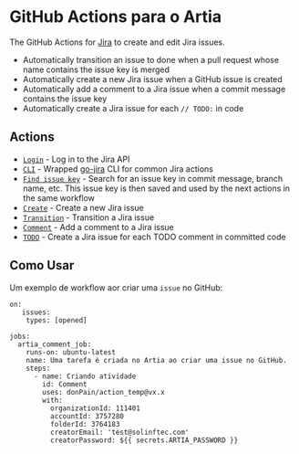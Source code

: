 # GitHub Actions para o Artia

The GitHub Actions for [Jira](https://www.atlassian.com/software/jira) to create and edit Jira issues.

- Automatically transition an issue to done when a pull request whose name contains the issue key is merged
- Automatically create a new Jira issue when a GitHub issue is created
- Automatically add a comment to a Jira issue when a commit message contains the issue key
- Automatically create a Jira issue for each `// TODO:` in code

## Actions

- [`Login`](https://github.com/marketplace/actions/jira-login) - Log in to the Jira API
- [`CLI`](https://github.com/marketplace/actions/setup-jira) - Wrapped [go-jira](https://github.com/Netflix-Skunkworks/go-jira) CLI for common Jira actions
- [`Find issue key`](https://github.com/marketplace/actions/jira-find-issue-key) - Search for an issue key in commit message, branch name, etc. This issue key is then saved and used by the next actions in the same workflow
- [`Create`](https://github.com/marketplace/actions/jira-create-issue) - Create a new Jira issue
- [`Transition`](https://github.com/marketplace/actions/jira-issue-transition) - Transition a Jira issue
- [`Comment`](https://github.com/marketplace/actions/jira-add-comment) - Add a comment to a Jira issue
- [`TODO`](https://github.com/marketplace/actions/jira-issue-from-todo) - Create a Jira issue for each TODO comment in committed code

## Como Usar
Um exemplo de workflow aor criar uma `issue` no GitHub:

```
on: 
   issues:
    types: [opened]

jobs:
  artia_comment_job:
    runs-on: ubuntu-latest
    name: Uma tarefa é criada no Artia ao criar uma issue no GitHub.
    steps:
      - name: Criando atividade
        id: Comment
        uses: donPain/action_temp@vx.x
        with: 
          organizationId: 111401
          accountId: 3757280
          folderId: 3764183
          creatorEmail: 'test@solinftec.com'
          creatorPassword: ${{ secrets.ARTIA_PASSWORD }}
```
